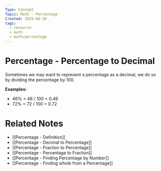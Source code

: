 ```yaml
---
Type: Concept
Topic: Math - Percentage
Created: 2025-04-10
tags:
  - resource
  - math
  - math/percentage
---
```


# Percentage - Percentage to Decimal

Sometimes we may want to represent a percentage as a decimal, we do so by dividing the percentage by 100.

**Examples:**
- 46% = 46 / 100 = 0.46
- 72% = 72 / 100 = 0.72

# Related Notes
- [[Percentage - Definition]]
- [[Percentage - Decimal to Percentage]]
- [[Percentage - Fraction to Percentage]]
- [[Percentage - Percentage to Fraction]]
- [[Percentage - Finding Percentage by Number]]
- [[Percentage - Finding whole from a Percentage]]